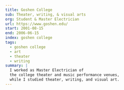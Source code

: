 ```yaml
---
title: Goshen College
sub: Theater, writing, & visual arts
org: Student & Master Electrician
url: https://www.goshen.edu/
start: 2001-08-15
end: 2006-06-15
index: goshen college
tags:
  - goshen college
  - art
  - theater
  - writing
summary: |
  I worked as Master Electrician of
  the college theater and music performance venues,
  while I studied theater, writing, and visual art.
---
```


